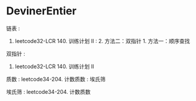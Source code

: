 # DevinerEntier


链表 : 
1. leetcode32-LCR 140. 训练计划 II : 2. 方法二：双指针 1. 方法一：顺序查找


双指针 : 
1. leetcode32-LCR 140. 训练计划 II







质数 : leetcode34-204. 计数质数 : 埃氏筛



埃氏筛 : leetcode34-204. 计数质数
